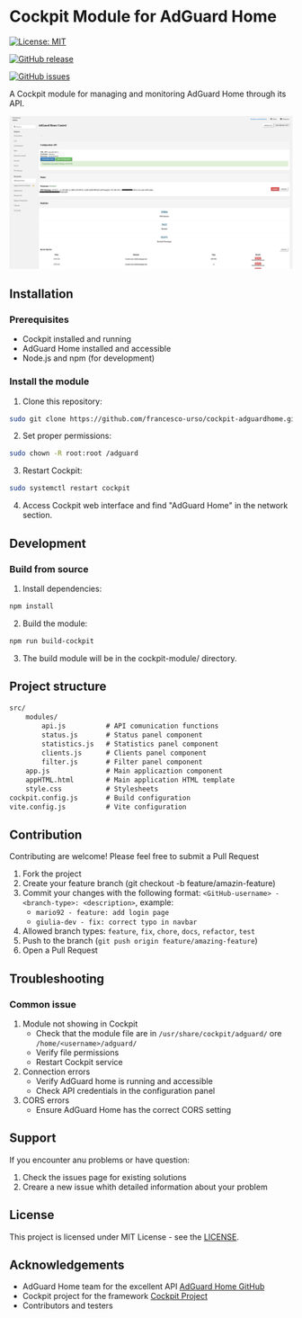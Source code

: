 # Cockpit Module for AdGuard Home

[![License: MIT](https://img.shields.io/badge/License-MIT-yellow.svg)](https://opensource.org/licenses/MIT)

[![GitHub release](https://img.shields.io/github/release/francesco-urso/cockpit-adguard-home.svg)](https://github.com/francesco-urso/cockpit-adguardhome/releases)

[![GitHub issues](https://img.shields.io/github/issues/francesco-urso/cockpit-adguard-home.svg)](https://github.com/francesco-urso/cockpit-adguardhome/issues)

A Cockpit module for managing and monitoring AdGuard Home through its API.

![Screenshot](./public/screenshot.png)

## Installation

### Prerequisites

- Cockpit installed and running
- AdGuard Home installed and accessible
- Node.js and npm (for development)

### Install the module

1. Clone this repository:

```bash
sudo git clone https://github.com/francesco-urso/cockpit-adguardhome.git
```

2. Set proper permissions:

```bash
sudo chown -R root:root /adguard
```

3. Restart Cockpit:

```bash
sudo systemctl restart cockpit
```

4. Access Cockpit web interface and find "AdGuard Home" in the network section.

## Development

### Build from source

1. Install dependencies:

```bash
npm install
```

2. Build the module:

```bash
npm run build-cockpit
```

3. The build module will be in the cockpit-module/ directory.

## Project structure

```text
src/
    modules/
        api.js          # API comunication functions
        status.js       # Status panel component
        statistics.js   # Statistics panel component
        clients.js      # Clients panel component
        filter.js       # Filter panel component
    app.js              # Main applicaztion component
    appHTML.html        # Main application HTML template
    style.css           # Stylesheets
cockpit.config.js       # Build configuration
vite.config.js          # Vite configuration
```

## Contribution

Contributing are welcome! Please feel free to submit a Pull Request

1. Fork the project
2. Create your feature branch (git checkout -b feature/amazin-feature)
3. Commit your changes with the following format: `<GitHub-username> - <branch-type>: <description>`, example:
   - `mario92 - feature: add login page`
   - `giulia-dev - fix: correct typo in navbar`
4. Allowed branch types: `feature`, `fix`, `chore`, `docs`, `refactor`, `test`
5. Push to the branch (`git push origin feature/amazing-feature`)
6. Open a Pull Request

## Troubleshooting

### Common issue

1. Module not showing in Cockpit
   - Check that the module file are in `/usr/share/cockpit/adguard/` ore `/home/<username>/adguard/`
   - Verify file permissions
   - Restart Cockpit service
2. Connection errors
   - Verify AdGuard home is running and accessible
   - Check API credentials in the configuration panel
3. CORS errors
   - Ensure AdGuard Home has the correct CORS setting

## Support

If you encounter anu problems or have question:

1. Check the issues page for existing solutions
2. Creare a new issue whith detailed information about your problem

## License

This project is licensed under MIT License - see the [LICENSE](https://github.com/francesco-urso/cockpit-adguardhome/blob/main/LICENSE).

## Acknowledgements

- AdGuard Home team for the excellent API [AdGuard Home GitHub](https://github.com/AdguardTeam/AdGuardHome?tab=readme-ov-file)
- Cockpit project for the framework [Cockpit Project](https://cockpit-project.org)
- Contributors and testers
